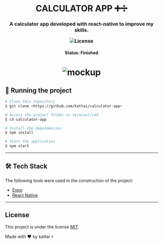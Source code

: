 <h1 align="center">CALCULATOR APP ➕➗</h1>
<h3 align="center">A calculator app developed with react-native to improve my skills.</p>
   <img alt="License" src="https://img.shields.io/badge/license-MIT-brightgreen">
   <a href="https://github.com/kattai/calculator-app/blob/master/LICENSE">
  </a>
<h4 align="center"> 
	 Status: Finished
</h4>
<h1 align="center">
  <img alt="mockup" title="#mockup" src="./assets/mockup.png" />
</h1>

## 👾 Running the project

```bash
# Clone this repository
$ git clone <https://github.com/kattai/calculator-app>

# Access the project folder in terminal/cmd
$ cd calculator-app

# Install the dependencies
$ npm install

# Start the application
$ npm start 
```
---
## 🛠 Tech Stack

The following tools were used in the construction of the project:

- [Expo](https://expo.io/)
- [React Native](https://reactnative.dev/)

---

## License

This project is under the license [MIT](./LICENSE).

Made with ❤️ by kattai ⚡
